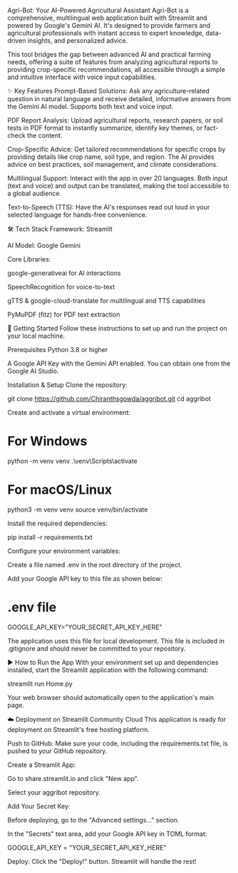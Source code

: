 Agri-Bot: Your AI-Powered Agricultural Assistant
Agri-Bot is a comprehensive, multilingual web application built with Streamlit and powered by Google's Gemini AI. It's designed to provide farmers and agricultural professionals with instant access to expert knowledge, data-driven insights, and personalized advice.

This tool bridges the gap between advanced AI and practical farming needs, offering a suite of features from analyzing agricultural reports to providing crop-specific recommendations, all accessible through a simple and intuitive interface with voice input capabilities.

✨ Key Features
Prompt-Based Solutions: Ask any agriculture-related question in natural language and receive detailed, informative answers from the Gemini AI model. Supports both text and voice input.

PDF Report Analysis: Upload agricultural reports, research papers, or soil tests in PDF format to instantly summarize, identify key themes, or fact-check the content.

Crop-Specific Advice: Get tailored recommendations for specific crops by providing details like crop name, soil type, and region. The AI provides advice on best practices, soil management, and climate considerations.

Multilingual Support: Interact with the app in over 20 languages. Both input (text and voice) and output can be translated, making the tool accessible to a global audience.

Text-to-Speech (TTS): Have the AI's responses read out loud in your selected language for hands-free convenience.

🛠️ Tech Stack
Framework: Streamlit

AI Model: Google Gemini

Core Libraries:

google-generativeai for AI interactions

SpeechRecognition for voice-to-text

gTTS & google-cloud-translate for multilingual and TTS capabilities

PyMuPDF (fitz) for PDF text extraction

🚀 Getting Started
Follow these instructions to set up and run the project on your local machine.

Prerequisites
Python 3.8 or higher

A Google API Key with the Gemini API enabled. You can obtain one from the Google AI Studio.

Installation & Setup
Clone the repository:

git clone https://github.com/Chiranthsgowda/aggribot.git
cd aggribot

Create and activate a virtual environment:

# For Windows
python -m venv venv
.\venv\Scripts\activate

# For macOS/Linux
python3 -m venv venv
source venv/bin/activate

Install the required dependencies:

pip install -r requirements.txt

Configure your environment variables:

Create a file named .env in the root directory of the project.

Add your Google API key to this file as shown below:

# .env file
GOOGLE_API_KEY="YOUR_SECRET_API_KEY_HERE"

The application uses this file for local development. This file is included in .gitignore and should never be committed to your repository.

▶️ How to Run the App
With your environment set up and dependencies installed, start the Streamlit application with the following command:

streamlit run Home.py

Your web browser should automatically open to the application's main page.

☁️ Deployment on Streamlit Community Cloud
This application is ready for deployment on Streamlit's free hosting platform.

Push to GitHub: Make sure your code, including the requirements.txt file, is pushed to your GitHub repository.

Create a Streamlit App:

Go to share.streamlit.io and click "New app".

Select your aggribot repository.

Add Your Secret Key:

Before deploying, go to the "Advanced settings..." section.

In the "Secrets" text area, add your Google API key in TOML format:

GOOGLE_API_KEY = "YOUR_SECRET_API_KEY_HERE"

Deploy: Click the "Deploy!" button. Streamlit will handle the rest!
